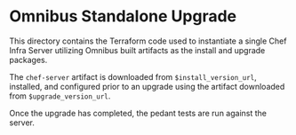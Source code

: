 # Omnibus Standalone Upgrade

This directory contains the Terraform code used to instantiate a single Chef Infra Server utilizing Omnibus built artifacts as the install and upgrade packages.

The `chef-server` artifact is downloaded from `$install_version_url`, installed, and configured prior to an upgrade using the artifact downloaded from `$upgrade_version_url`.

Once the upgrade has completed, the pedant tests are run against the server.
